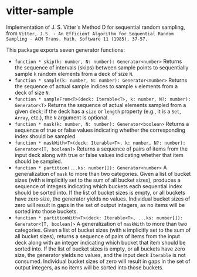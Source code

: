 # vitter-sample
Implementation of J. S. Vitter's Method D for sequential random sampling, from
`Vitter, J.S. - An Efficient Algorithm for Sequential Random Sampling - ACM Trans. Math. Software 11 (1985), 37-57.`

This package exports seven generator functions:

* `function * skip(k: number, N: number): Generator<number>` Returns the sequence of intervals (skips) between sample points to sequentially sample `k` random elements from a deck of size `N`.
* `function * sample(k: number, N: number): Generator<number>` Returns the sequence of actual sample indices to sample `k` elements from a deck of size `N`.
* `function * sampleFrom<T>(deck: Iterable<T>, k: number, N?: number): Generator<T>` Returns the sequence of actual elements sampled from a given deck; if the deck has a `size` or `length` property (e.g., it is a `Set`, `Array`, etc.), the `N` argument is optional.
* `function * mask(k: number, N: number): Generator<boolean>` Returns a sequence of true or false values indicating whether the corresponding index should be sampled.
* `function * maskWith<T>(deck: Iterable<T>, k: number, N?: number): Generator<[T, boolean]>` Returns a sequence of pairs of items from the input deck along with true or false values indicating whether that item should be sampled.
* `function * partition(...ks: number[]): Generator<number>` A generalization of `mask` to more than two categories. Given a list of bucket sizes (with `N` implicitly set to the sum of all bucket sizes), produces a sequence of integers indicating which buckets each sequential index should be sorted into. If the list of bucket sizes is empty, or all buckets have zero size, the generator yields no values. Individual bucket sizes of zero will result in gaps in the set of output integers, as no items will be sorted into those buckets.
* `function * partitionWith<T>(deck: Iterable<T>, ...ks: number[]): Generator<[T, boolean]>` A generalization of `maskWith` to more than two categories. Given a list of bucket sizes (with `N` implicitly set to the sum of all bucket sizes), returns a sequence of pairs of items from the input deck along with an integer indicating which bucket that item should be sorted into. If the list of bucket sizes is empty, or all buckets have zero size, the generator yields no values, and the input deck `Iterable` is not consumed. Individual bucket sizes of zero will result in gaps in the set of output integers, as no items will be sorted into those buckets.
